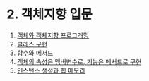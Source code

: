 # 2. 객체지향 입문

1. [객체와 객체지향 프로그래밍]()
2. [클래스 구현]()
3. [함수와 메서드]()
4. [객체의 속성은 멤버변수로, 기능은 메서드로 구현]()
5. [인스턴스 생성과 힙 메모리]()